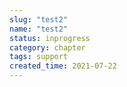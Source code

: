 ```yaml
---
slug: "test2"
name: "test2"
status: inprogress
category: chapter
tags: support
created_time: 2021-07-22
---
```


